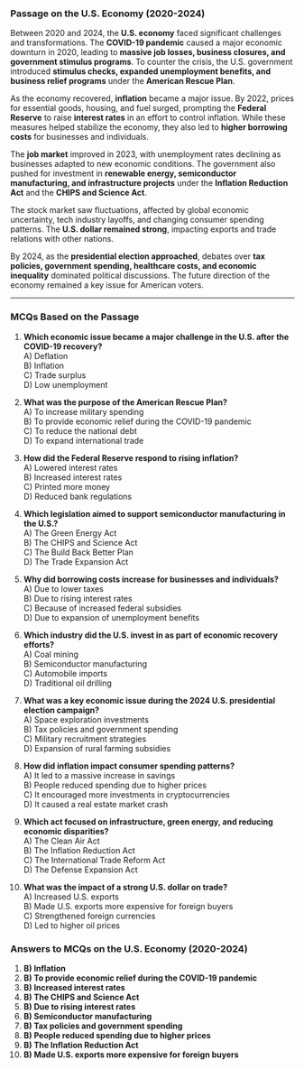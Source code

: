 ### **Passage on the U.S. Economy (2020-2024)**  

Between 2020 and 2024, the **U.S. economy** faced significant challenges and transformations. The **COVID-19 pandemic** caused a major economic downturn in 2020, leading to **massive job losses, business closures, and government stimulus programs**. To counter the crisis, the U.S. government introduced **stimulus checks, expanded unemployment benefits, and business relief programs** under the **American Rescue Plan**.  

As the economy recovered, **inflation** became a major issue. By 2022, prices for essential goods, housing, and fuel surged, prompting the **Federal Reserve** to raise **interest rates** in an effort to control inflation. While these measures helped stabilize the economy, they also led to **higher borrowing costs** for businesses and individuals.  

The **job market** improved in 2023, with unemployment rates declining as businesses adapted to new economic conditions. The government also pushed for investment in **renewable energy, semiconductor manufacturing, and infrastructure projects** under the **Inflation Reduction Act** and the **CHIPS and Science Act**.  

The stock market saw fluctuations, affected by global economic uncertainty, tech industry layoffs, and changing consumer spending patterns. The **U.S. dollar remained strong**, impacting exports and trade relations with other nations.  

By 2024, as the **presidential election approached**, debates over **tax policies, government spending, healthcare costs, and economic inequality** dominated political discussions. The future direction of the economy remained a key issue for American voters.  

---  

### **MCQs Based on the Passage**  

1. **Which economic issue became a major challenge in the U.S. after the COVID-19 recovery?**  
   A) Deflation  
   B) Inflation  
   C) Trade surplus  
   D) Low unemployment  

2. **What was the purpose of the American Rescue Plan?**  
   A) To increase military spending  
   B) To provide economic relief during the COVID-19 pandemic  
   C) To reduce the national debt  
   D) To expand international trade  

3. **How did the Federal Reserve respond to rising inflation?**  
   A) Lowered interest rates  
   B) Increased interest rates  
   C) Printed more money  
   D) Reduced bank regulations  

4. **Which legislation aimed to support semiconductor manufacturing in the U.S.?**  
   A) The Green Energy Act  
   B) The CHIPS and Science Act  
   C) The Build Back Better Plan  
   D) The Trade Expansion Act  

5. **Why did borrowing costs increase for businesses and individuals?**  
   A) Due to lower taxes  
   B) Due to rising interest rates  
   C) Because of increased federal subsidies  
   D) Due to expansion of unemployment benefits  

6. **Which industry did the U.S. invest in as part of economic recovery efforts?**  
   A) Coal mining  
   B) Semiconductor manufacturing  
   C) Automobile imports  
   D) Traditional oil drilling  

7. **What was a key economic issue during the 2024 U.S. presidential election campaign?**  
   A) Space exploration investments  
   B) Tax policies and government spending  
   C) Military recruitment strategies  
   D) Expansion of rural farming subsidies  

8. **How did inflation impact consumer spending patterns?**  
   A) It led to a massive increase in savings  
   B) People reduced spending due to higher prices  
   C) It encouraged more investments in cryptocurrencies  
   D) It caused a real estate market crash  

9. **Which act focused on infrastructure, green energy, and reducing economic disparities?**  
   A) The Clean Air Act  
   B) The Inflation Reduction Act  
   C) The International Trade Reform Act  
   D) The Defense Expansion Act  

10. **What was the impact of a strong U.S. dollar on trade?**  
   A) Increased U.S. exports  
   B) Made U.S. exports more expensive for foreign buyers  
   C) Strengthened foreign currencies  
   D) Led to higher oil prices  


### **Answers to MCQs on the U.S. Economy (2020-2024)**  

1. **B) Inflation**  
2. **B) To provide economic relief during the COVID-19 pandemic**  
3. **B) Increased interest rates**  
4. **B) The CHIPS and Science Act**  
5. **B) Due to rising interest rates**  
6. **B) Semiconductor manufacturing**  
7. **B) Tax policies and government spending**  
8. **B) People reduced spending due to higher prices**  
9. **B) The Inflation Reduction Act**  
10. **B) Made U.S. exports more expensive for foreign buyers**  

